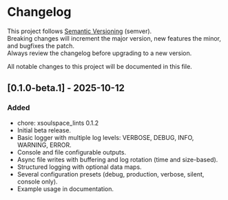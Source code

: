 # Changelog

This project follows [Semantic Versioning](https://semver.org/) (semver).  
Breaking changes will increment the major version, new features the minor, and bugfixes the patch.  
Always review the changelog before upgrading to a new version.

All notable changes to this project will be documented in this file.

## [0.1.0-beta.1] - 2025-10-12

### Added

- chore: xsoulspace_lints 0.1.2
- Initial beta release.
- Basic logger with multiple log levels: VERBOSE, DEBUG, INFO, WARNING, ERROR.
- Console and file configurable outputs.
- Async file writes with buffering and log rotation (time and size-based).
- Structured logging with optional data maps.
- Several configuration presets (debug, production, verbose, silent, console only).
- Example usage in documentation.
